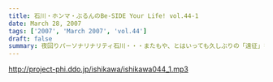 ```yaml
---
title: 石川・ホンマ・ぶるんのBe-SIDE Your Life! vol.44-1
date: March 28, 2007
tags: ['2007', 'March 2007', 'vol.44']
draft: false
summary: 夜回りパーソナリナリティ石川・・・またもや、とはいっても久しぶりの「遠征」を敢行した石川サン。遠隔地活動では有楽町ではあり得ないフットワークの軽さをみせるのは言うまでもなく、何やら純情な感情も北の大地で湧き上がっていたようでして・・・最後まで聴くと素敵なプレゼントが！ボクNAMAEからのもあるよ！なぜか、旅の地では「ビーサイ」への土産を忘れないでいてしまうサガ・・・NAMAE
---
```


http://project-phi.ddo.jp/ishikawa/ishikawa044_1.mp3